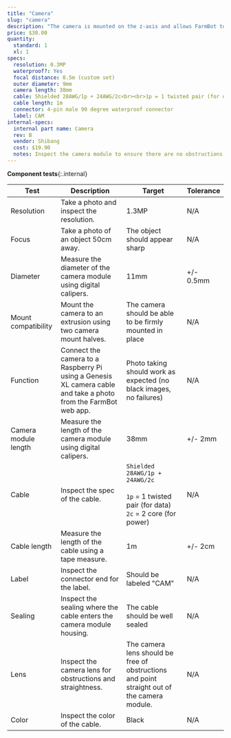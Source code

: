 ```yaml
---
title: "Camera"
slug: "camera"
description: "The camera is mounted on the z-axis and allows FarmBot to take photos of the garden and plants for weed detection and tracking plant growth."
price: $30.00
quantity:
  standard: 1
  xl: 1
specs:
  resolution: 0.3MP
  waterproof?: Yes
  focal distance: 0.5m (custom set)
  outer diameter: 9mm
  camera length: 38mm
  cable: Shielded 28AWG/1p + 24AWG/2c<br><br>1p = 1 twisted pair (for data)<br>2c = 2 core (for power)
  cable length: 1m
  connector: 4-pin male 90 degree waterproof connector
  label: CAM
internal-specs:
  internal part name: Camera
  rev: B
  vendor: Shibang
  cost: $19.90
  notes: Inspect the camera module to ensure there are no obstructions in front of the lens, such as foam or glue.
---
```


**Component tests**{:.internal}

|Test         |Description  |Target       |Tolerance    |
|-------------|-------------|-------------|-------------|
|Resolution   |Take a photo and inspect the resolution.|1.3MP|N/A
|Focus        |Take a photo of an object 50cm away.|The object should appear sharp|N/A
|Diameter     |Measure the diameter of the camera module using digital calipers.|11mm|+/- 0.5mm
|Mount compatibility|Mount the camera to an extrusion using two camera mount halves.|The camera should be able to be firmly mounted in place|N/A
|Function     |Connect the camera to a Raspberry Pi using a Genesis XL camera cable and take a photo from the FarmBot web app.|Photo taking should work as expected (no black images, no failures)|N/A
|Camera module length|Measure the length of the camera module using digital calipers.|38mm|+/- 2mm
|Cable        |Inspect the spec of the cable.|`Shielded 28AWG/1p + 24AWG/2c`<br><br>`1p` = 1 twisted pair (for data)<br>`2c` = 2 core (for power)|N/A
|Cable length |Measure the length of the cable using a tape measure.|1m|+/- 2cm
|Label        |Inspect the connector end for the label.|Should be labeled "CAM"|N/A
|Sealing      |Inspect the sealing where the cable enters the camera module housing.|The cable should be well sealed|N/A
|Lens         |Inspect the camera lens for obstructions and straightness.|The camera lens should be free of obstructions and point straight out of the camera module.|N/A
|Color        |Inspect the color of the cable.|Black|N/A
